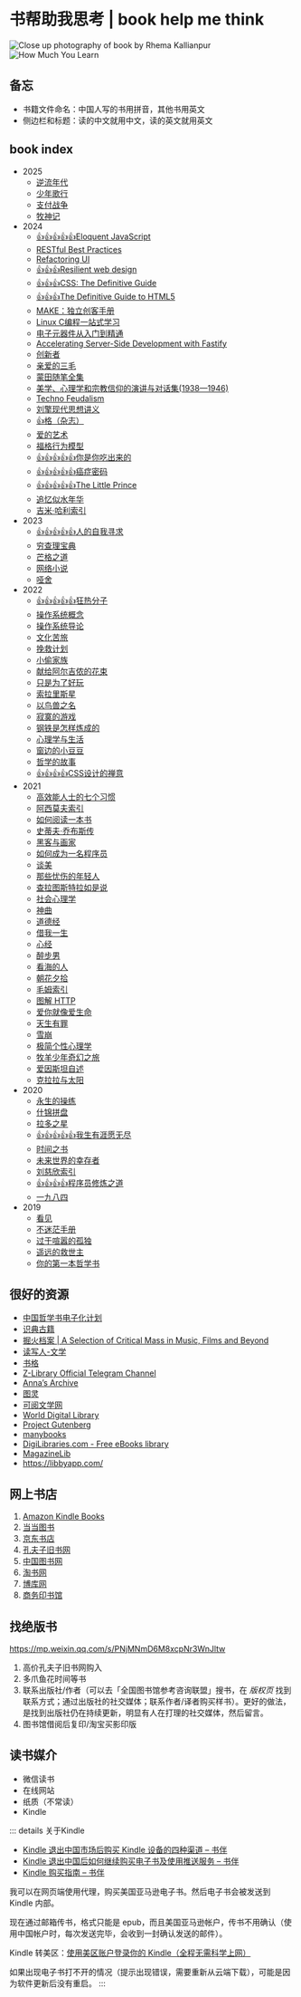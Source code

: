 # 书帮助我思考 | book help me think

![Close up photography of book by Rhema Kallianpur](/rhema-kallianpur-2W3bDp7K1oQ-unsplash.avif)
![How Much You Learn](/how-much-you-learn.webp)

## 备忘

- 书籍文件命名：中国人写的书用拼音，其他书用英文
- 侧边栏和标题：读的中文就用中文，读的英文就用英文

## book index

<!--
Vitepress supported emoji https://github.com/markdown-it/markdown-it-emoji/blob/master/lib/data/full.mjs

I need:

- :+1:
- :star:

TODO https://web.archive.org/web/20231030155603/https://tianheg.co/readlist/
-->

<!-- index start -->
- 2025
  - [逆流年代](revolt)
  - [少年歌行](shaonian-gexing)
  - [支付战争](paypal-wars)
  - [牧神记](mu-shen-ji)
- 2024
  - [:+1::+1::+1::+1::+1:Eloquent JavaScript](eloquent-javascript)
  - [RESTful Best Practices](restful-best-practices)
  - [Refactoring UI](refactoring-ui)
  - [:+1::+1::+1:Resilient web design](resilient-web-design)
  - [:+1::+1::+1:CSS: The Definitive Guide](css-the-definitive-guide)
  - [:+1::+1::+1:The Definitive Guide to HTML5](the-definitive-guide-html5)
  - [MAKE：独立创客手册](make-the-indie-maker-handbook)
  - [Linux C编程一站式学习](linux-and-c)
  - [电子元器件从入门到精通](dianzi-yuanqijian-rumen-dao-jingtong)
  - [Accelerating Server-Side Development with Fastify](accelerating-server-side-development-with-fastify)
  - [创新者](the-innovators)
  - [亲爱的三毛](qinaide-sanmao)
  - [蒙田随笔全集](essays-montaigne)
  - [美学、心理学和宗教信仰的演讲与对话集(1938—1946)](lectures-and-conversations-on-aesthetics-psychology-and-religious-belief)
  - [Techno Feudalism](techno-feudalism)
  - [刘擎现代思想讲义](liuqing-xiandai-sixiang-jiangyi)
  - [:+1:格（杂志）](ge-magazine)
  - [爱的艺术](art-of-loving)
  - [福格行为模型](tiny-habits)
  - [:+1::+1::+1::+1::+1:你是你吃出来的](ni-shini-chichulai-de)
  - [:+1::+1::+1::+1::+1:癌症密码](cancer-code)
  - [:+1::+1::+1::+1::+1:The Little Prince](the-little-prince)
  - [追忆似水年华](in-search-of-lost-time)
  - [吉米·哈利索引](james-herriot)
- 2023
  - [:+1::+1::+1::+1::+1:人的自我寻求](mans-search-for-himself)
  - [穷查理宝典](poor-charlies-almanack)
  - [芒格之道](tao-of-munger)
  - [网络小说](wangluo-novels)
  - [哑舍](yashe)
- 2022
  - [:+1::+1::+1::+1::+1:狂热分子](true-believer)
  - [操作系统概念](operating-system-concepts)
  - [操作系统导论](operating-system-three-easy-pieces)
  - [文化苦旅](wenhua-kulv)
  - [挽救计划](project-hail-mary)
  - [小偷家族](xiaotou-jiazu)
  - [献给阿尔吉侬的花束](flowers-for-algernon)
  - [只是为了好玩](just-for-fun)
  - [索拉里斯星](solaris)
  - [以鸟兽之名](yiniaoshou-zhi-ming)
  - [寂寞的游戏](jimo-de-youxi)
  - [钢铁是怎样炼成的](how-the-steel-was-tempered)
  - [心理学与生活](psychology-and-life)
  - [窗边的小豆豆](chuangbian-de-xiaodoudou)
  - [哲学的故事](story-of-philosophy)
  - [:+1::+1::+1::+1:CSS设计的禅意](the-zen-of-css-design)
- 2021
  - [高效能人士的七个习惯](the-7-habits-of-highly-effective-people)
  - [阿西莫夫索引](asimov)
  - [如何阅读一本书](how-to-read-a-book)
  - [史蒂夫·乔布斯传](steve-jobs)
  - [黑客与画家](hackers-and-painters)
  - [如何成为一名程序员](how-to-be-a-programmer)
  - [谈美](tan-mei)
  - [那些忧伤的年轻人](naxie-youshangde-nianqingren)
  - [查拉图斯特拉如是说](thus-spoke-zarathustra)
  - [社会心理学](social-psychology)
  - [神曲](divine-comedy)
  - [道德经](dao-de-jing)
  - [借我一生](jiewo-yisheng)
  - [心经](xinjing)
  - [醉步男](zui-bu-nan)
  - [看海的人](kanhaide-ren)
  - [朝花夕拾](zhaohua-xishi)
  - [毛姆索引](maugham)
  - [图解 HTTP](tujie-http)
  - [爱你就像爱生命](aini-jiuxiang-aishengming)
  - [天生有罪](born-a-crime)
  - [雪崩](snow-crash)
  - [极简个性心理学](making-sence-of-people)
  - [牧羊少年奇幻之旅](o-alquimista)
  - [爱因斯坦自述](einstein-himself)
  - [克拉拉与太阳](klara-and-the-sun)
- 2020
  - [永生的操练](divine-comedy-comment-by-canxue)
  - [什锦拼盘](shijin-pinpan)
  - [拉多之星](la-duo-zhi-xing)
  - [:+1::+1::+1::+1::+1:我生有涯愿无尽](wo-shengyouya-yuanwujin)
  - [时间之书](shijian-zhi-shu)
  - [未来世界的幸存者](weilai-shijie-de-xingcunzhe)
  - [刘慈欣索引](liucixin)
  - [:+1::+1::+1::+1:程序员修炼之道](the-pragmatic-programmer)
  - [一九八四](nineteen-eighty-four)
- 2019
  - [看见](kanjian)
  - [不迷茫手册](bumimang-shouce)
  - [过于喧嚣的孤独](too-loud-a-solitude)
  - [遥远的救世主](yaoyuande-jiushizhu)
  - [你的第一本哲学书](what-does-it-all-mean)
<!-- index end -->

## 很好的资源

- [中国哲学书电子化计划](https://ctext.org/zhs)
- [识典古籍](https://www.shidianguji.com/)
- [掘火档案 | A Selection of Critical Mass in Music, Films and Beyond](https://www.digforfire.net/)
- [读写人-文学](http://www.duxieren.com/)
- [书格](https://www.shuge.org/)
- [Z-Library Official Telegram Channel](https://t.me/zlibrary_official)
- [Anna’s Archive](https://annas-archive.gs/)
- [图灵](https://www.ituring.com.cn/)
- [可阅文学网](https://www.kepub.net/)
- [World Digital Library](https://www.loc.gov/collections/world-digital-library/about-this-collection/)
- [Project Gutenberg](https://www.gutenberg.org/)
- [manybooks](https://manybooks.net/)
- [DigiLibraries.com - Free eBooks library](https://digilibraries.com/)
- [MagazineLib](https://magazinelib.com/)
- <https://libbyapp.com/>

## 网上书店

1. [Amazon Kindle Books](https://www.amazon.com/kindle-dbs/storefront)
2. [当当图书](https://book.dangdang.com/)
3. [京东书店](https://book.jd.com/)
4. [孔夫子旧书网](https://www.kongfz.com/)
5. [中国图书网](http://www.bookschina.com/)
6. [淘书网](https://taoshu.com/)
7. [博库网](https://www.bookuu.com/)
8. [商务印书馆](https://www.cp.com.cn/)

## 找绝版书

<https://mp.weixin.qq.com/s/PNjMNmD6M8xcpNr3WnJltw>

1. 高价孔夫子旧书网购入
2. 多爪鱼花时间等书
3. 联系出版社/作者（可以去「全国图书馆参考咨询联盟」搜书，在 *版权页* 找到联系方式；通过出版社的社交媒体；联系作者/译者购买样书）。更好的做法，是找到出版社仍在持续更新，明显有人在打理的社交媒体，然后留言。
4. 图书馆借阅后复印/淘宝买影印版

## 读书媒介

- 微信读书
- 在线网站
- 纸质（不常读）
- Kindle

::: details 关于Kindle
- [Kindle 退出中国市场后购买 Kindle 设备的四种渠道 – 书伴](https://bookfere.com/post/1010.html)
- [Kindle 退出中国后如何继续购买电子书及使用推送服务 – 书伴](https://bookfere.com/post/985.html)
- [Kindle 购买指南 – 书伴](https://bookfere.com/buy)

我可以在网页端使用代理，购买美国亚马逊电子书。然后电子书会被发送到 Kindle 内部。

现在通过邮箱传书，格式只能是
epub，而且美国亚马逊帐户，传书不用确认（使用中国帐户时，每次发送完毕，会收到一封确认发送的邮件）。

Kindle 转美区：[使用美区账户登录你的 Kindle（全程无需科学上网）](https://blog.mokeedev.com/2022/06/1092/)

如果出现电子书打不开的情况（提示出现错误，需要重新从云端下载），可能是因为软件更新后没有重启。
:::
